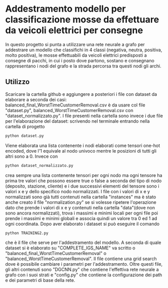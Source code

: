 # Addestramento modello per classificazione mosse da effettuare da veicoli elettrici per consegne

In questo progetto si punta a utilizzare una rete neurale a grafo per addestrare un modello che classifichi in 4 classi (negativa, neutra, positiva, molto positiva), le mosse effettuabili da veicoli elettrici predisposti a consegne di pacchi, in cui i posto dove partono, sostano e consegnano rappresentano i nodi del grafo e la strada percorsa tra questi nodi gli archi.

## Utilizzo
Scaricare la cartella github e aggiungere a posteriori i file con dataset da elaborare a seconda dei casi: balanced_final_WorstTimeCustomerRemoval.csv è da usare col file "dataset.py", balanced_WorstTimeCustomerRemoval.csv con "dataset_normalizzato.py". I file presenti nella cartella sono invece i due file per l'elaborazione del dataset: scrivendo nel terminale entrando nella cartella di progetto
```sh
python dataset.py
```

Viene elaborata una lista contenente i nodi elaborati come tensori one-hot encoded, dove l'1 equivale al nodo univoco mentre le posizioni di tutti gli altri sono a 0. Invece con
```sh
python dataset_normalizzato.py
```
 crea sempre una lista contenente tensori per ogni nodo ma ogni tensore ha prima tre valori che possono essere true o false a seconda del tipo di nodo (deposito, stazione, cliente) e i due successivi elementi del tensore sono i valori x e y dello specifico nodo normalizzati. I file con i valori di x e y normalizzati sono già tutti contenuti nella cartella "instances" ma è stato anche creato il file "normalization.py" se si volesse ripetere l'operazione dato che prende i valori di x e y contenuti nella cartella "data"(dove non sono ancora normalizzati), trova i massimi e minimi locali per ogni file poi prende i massimi e minimi globali e associa quindi un valore tra 0 ed 1 ad ogni coordinata. Dopo aver elaborato i dataset si può eseguire il comando 
 ```sh
python TRAINING2.py
```
 che è il file che serve per l'addestramento del modello. A seconda di quale dataset si è elaborato su "COMPLETE_IGS_NAME" va scritto o "balanced_final_WorstTimeCustomerRemoval" o "balanced_WorstTimeCustomerRemoval". Il file contiene una grid search dove è possibile cambiare i parametri per l'addestramento. Oltre questi file, gli altri contenuti sono "DGCNN.py" che contiene l'effettiva rete neurale a grafo con i suoi strati e "config.py" che contiene la configurazione dei path e dei parametri di base della rete.


